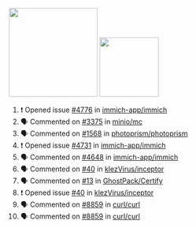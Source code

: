 <a href="https://github.com/bestrocker221"><img src="https://github-readme-stats-sigma-five.vercel.app/api?username=bestrocker221&count_private=true&theme=dark" height="180" /></a> <a href="https://github.com/bestrocker221"><img src="https://github-readme-stats-sigma-five.vercel.app/api/top-langs/?username=bestrocker221&langs_count=8&theme=dark&hide=tex,java,html,css&layout=compact" height="120" /></a>


<!--START_SECTION:activity--> 
1. ❗ Opened issue [#4776](https://github.com/immich-app/immich/issues/4776) in [immich-app/immich](https://github.com/immich-app/immich)
2. 🗣 Commented on [#3375](https://github.com/minio/mc/issues/3375#issuecomment-1786233038) in [minio/mc](https://github.com/minio/mc)
3. 🗣 Commented on [#1568](https://github.com/photoprism/photoprism/issues/1568#issuecomment-1786211745) in [photoprism/photoprism](https://github.com/photoprism/photoprism)
4. ❗ Opened issue [#4731](https://github.com/immich-app/immich/issues/4731) in [immich-app/immich](https://github.com/immich-app/immich)
5. 🗣 Commented on [#4648](https://github.com/immich-app/immich/issues/4648#issuecomment-1785800381) in [immich-app/immich](https://github.com/immich-app/immich)
6. 🗣 Commented on [#40](https://github.com/klezVirus/inceptor/issues/40) in [klezVirus/inceptor](https://github.com/klezVirus/inceptor)
7. 🗣 Commented on [#13](https://github.com/GhostPack/Certify/issues/13) in [GhostPack/Certify](https://github.com/GhostPack/Certify)
8. ❗️ Opened issue [#40](https://github.com/klezVirus/inceptor/issues/40) in [klezVirus/inceptor](https://github.com/klezVirus/inceptor)
9. 🗣 Commented on [#8859](https://github.com/curl/curl/issues/8859) in [curl/curl](https://github.com/curl/curl)
10. 🗣 Commented on [#8859](https://github.com/curl/curl/issues/8859) in [curl/curl](https://github.com/curl/curl)
<!--END_SECTION:activity-->

